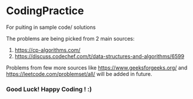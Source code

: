 # CodingPractice
For puiting in sample code/ solutions

The problems are being picked from 2 main sources:
1. https://cp-algorithms.com/
2. https://discuss.codechef.com/t/data-structures-and-algorithms/6599

Problems from few more sources like https://www.geeksforgeeks.org/ and https://leetcode.com/problemset/all/ will be added in future.

### Good Luck! Happy Coding ! :)
